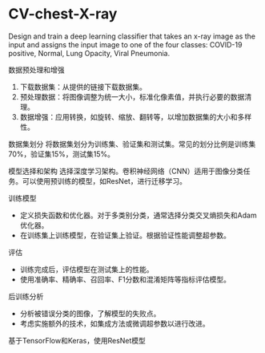 # CV-chest-X-ray
Design and train a deep learning classifier that takes an x-ray image as the input and  assigns the input image to one of the four classes: COVID-19 positive, Normal, Lung Opacity,  Viral Pneumonia.



数据预处理和增强
1. 下载数据集：从提供的链接下载数据集。
2. 预处理数据：将图像调整为统一大小，标准化像素值，并执行必要的数据清理。
3. 数据增强：应用转换，如旋转、缩放、翻转等，以增加数据集的大小和多样性。

数据集划分
将数据集划分为训练集、验证集和测试集。常见的划分比例是训练集70%，验证集15%，测试集15%。

模型选择和架构
选择深度学习架构。卷积神经网络（CNN）适用于图像分类任务。可以使用预训练的模型，如ResNet，进行迁移学习。

训练模型
- 定义损失函数和优化器。对于多类别分类，通常选择分类交叉熵损失和Adam优化器。
- 在训练集上训练模型，在验证集上验证。根据验证性能调整超参数。

评估
- 训练完成后，评估模型在测试集上的性能。
- 使用准确率、精确率、召回率、F1分数和混淆矩阵等指标评估模型。

后训练分析
- 分析被错误分类的图像，了解模型的失败点。
- 考虑实施额外的技术，如集成方法或微调超参数以进行改进。

基于TensorFlow和Keras，使用ResNet模型
